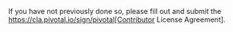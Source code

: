 If you have not previously done so, please fill out and submit the https://cla.pivotal.io/sign/pivotal[Contributor License Agreement].